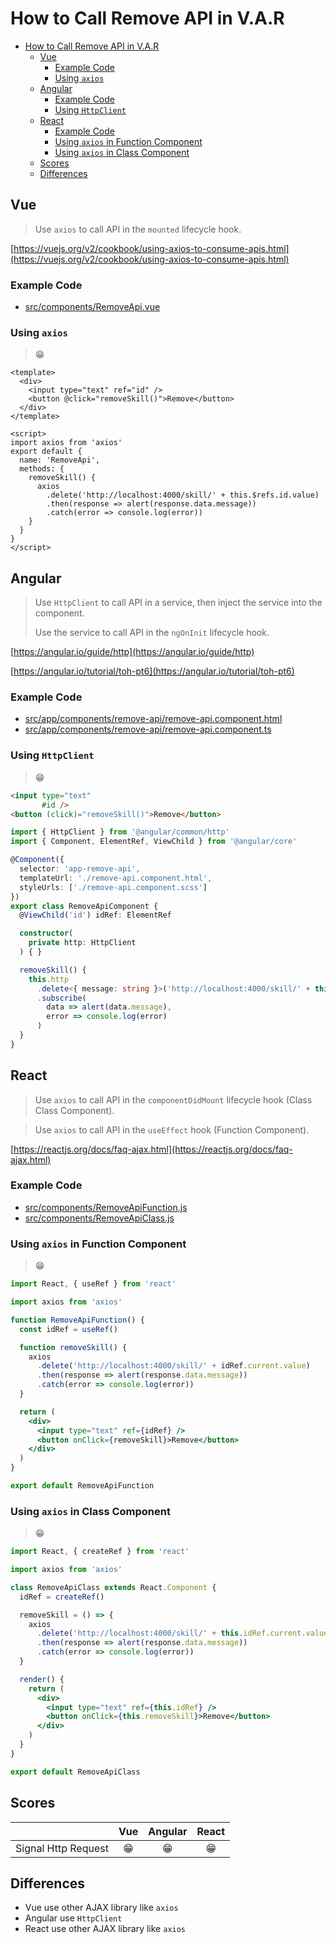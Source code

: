 # How to Call Remove API in V.A.R

- [How to Call Remove API in V.A.R](#how-to-call-remove-api-in-var)
  - [Vue](#vue)
    - [Example Code](#example-code)
    - [Using `axios`](#using-axios)
  - [Angular](#angular)
    - [Example Code](#example-code-1)
    - [Using `HttpClient`](#using-httpclient)
  - [React](#react)
    - [Example Code](#example-code-2)
    - [Using `axios` in Function Component](#using-axios-in-function-component)
    - [Using `axios` in Class Component](#using-axios-in-class-component)
  - [Scores](#scores)
  - [Differences](#differences)

## Vue

> Use `axios` to call API in the `mounted` lifecycle hook.

[https://vuejs.org/v2/cookbook/using-axios-to-consume-apis.html](https://vuejs.org/v2/cookbook/using-axios-to-consume-apis.html)

### Example Code
- [src/components/RemoveApi.vue](../../examples/var-vue/src/components/RemoveApi.vue)

### Using `axios`
> 😁

```vue
<template>
  <div>
    <input type="text" ref="id" />
    <button @click="removeSkill()">Remove</button>
  </div>
</template>

<script>
import axios from 'axios'
export default {
  name: 'RemoveApi',
  methods: {
    removeSkill() {
      axios
        .delete('http://localhost:4000/skill/' + this.$refs.id.value)
        .then(response => alert(response.data.message))
        .catch(error => console.log(error))
    }
  }
}
</script>
```

## Angular

> Use `HttpClient` to call API in a service, then inject the service into the component.
>
> Use the service to call API in the `ngOnInit` lifecycle hook.

[https://angular.io/guide/http](https://angular.io/guide/http)

[https://angular.io/tutorial/toh-pt6](https://angular.io/tutorial/toh-pt6)

### Example Code
- [src/app/components/remove-api/remove-api.component.html](../../examples/var-angular/src/app/components/remove-api/remove-api.component.html)
- [src/app/components/remove-api/remove-api.component.ts](../../examples/var-angular/src/app/components/remove-api/remove-api.component.ts)

### Using `HttpClient`
> 😁

```html
<input type="text"
       #id />
<button (click)="removeSkill()">Remove</button>
```

```ts
import { HttpClient } from '@angular/common/http'
import { Component, ElementRef, ViewChild } from '@angular/core'

@Component({
  selector: 'app-remove-api',
  templateUrl: './remove-api.component.html',
  styleUrls: ['./remove-api.component.scss']
})
export class RemoveApiComponent {
  @ViewChild('id') idRef: ElementRef

  constructor(
    private http: HttpClient
  ) { }

  removeSkill() {
    this.http
      .delete<{ message: string }>('http://localhost:4000/skill/' + this.idRef.nativeElement.value)
      .subscribe(
        data => alert(data.message),
        error => console.log(error)
      )
  }
}
```

## React

> Use `axios` to call API in the `componentDidMount` lifecycle hook (Class Class Component).

> Use `axios` to call API in the `useEffect` hook (Function Component).

[https://reactjs.org/docs/faq-ajax.html](https://reactjs.org/docs/faq-ajax.html)

### Example Code
- [src/components/RemoveApiFunction.js](../../examples/var-react/src/components/RemoveApiFunction.js)
- [src/components/RemoveApiClass.js](../../examples/var-react/src/components/RemoveApiClass.js)

### Using `axios` in Function Component
> 😁

```jsx
import React, { useRef } from 'react'

import axios from 'axios'

function RemoveApiFunction() {
  const idRef = useRef()

  function removeSkill() {
    axios
      .delete('http://localhost:4000/skill/' + idRef.current.value)
      .then(response => alert(response.data.message))
      .catch(error => console.log(error))
  }

  return (
    <div>
      <input type="text" ref={idRef} />
      <button onClick={removeSkill}>Remove</button>
    </div>
  )
}

export default RemoveApiFunction
```

### Using `axios` in Class Component
> 😁

```jsx
import React, { createRef } from 'react'

import axios from 'axios'

class RemoveApiClass extends React.Component {
  idRef = createRef()

  removeSkill = () => {
    axios
      .delete('http://localhost:4000/skill/' + this.idRef.current.value)
      .then(response => alert(response.data.message))
      .catch(error => console.log(error))
  }

  render() {
    return (
      <div>
        <input type="text" ref={this.idRef} />
        <button onClick={this.removeSkill}>Remove</button>
      </div>
    )
  }
}

export default RemoveApiClass
```

## Scores
|                     |  Vue  | Angular | React |
| :------------------ | :---: | :-----: | :---: |
| Signal Http Request |  😁   |   😁    |  😁   |

## Differences
- Vue use other AJAX library like `axios`
- Angular use `HttpClient`
- React use other AJAX library like `axios`
